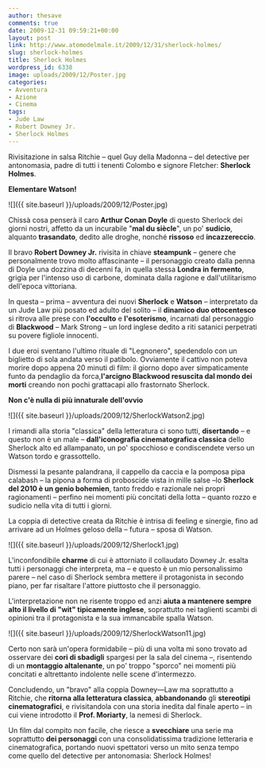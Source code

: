 ```yaml
---
author: thesave
comments: true
date: 2009-12-31 09:59:21+00:00
layout: post
link: http://www.atomodelmale.it/2009/12/31/sherlock-holmes/
slug: sherlock-holmes
title: Sherlock Holmes
wordpress_id: 6338
image: uploads/2009/12/Poster.jpg
categories:
- Avventura
- Azione
- Cinema
tags:
- Jude Law
- Robert Downey Jr.
- Sherlock Holmes
---
```


Rivisitazione in salsa Ritchie – quel Guy della Madonna – del detective per antonomasia, padre di tutti i tenenti Colombo e signore Fletcher: **Sherlock Holmes**.

**Elementare Watson!**

![]({{ site.baseurl }}/uploads/2009/12/Poster.jpg)

Chissà cosa penserà il caro **Arthur Conan Doyle** di questo Sherlock dei giorni nostri, affetto da un incurabile "**mal du siècle**", un po' **sudicio**, alquanto **trasandato**, dedito alle droghe, nonché **rissoso** ed **incazzereccio**.

Il bravo **Robert Downey Jr.** rivisita in chiave **steampunk** – genere che personalmente trovo molto affascinante – il personaggio creato dalla penna di Doyle una dozzina di decenni fa, in quella stessa **Londra in fermento**, grigia per l'intenso uso di carbone, dominata dalla ragione e dall'utilitarismo dell'epoca vittoriana.

In questa – prima – avventura dei nuovi **Sherlock** e **Watson** – interpretato da un Jude Law più posato ed adulto del solito – il **dinamico duo ottocentesco** si ritrova alle prese con **l'occulto** e **l'esoterismo**, incarnati dal personaggio di **Blackwood** – Mark Strong – un lord inglese dedito a riti satanici perpetrati su povere figliole innocenti.

I due eroi sventano l'ultimo rituale di "Legnonero", spedendolo con un biglietto di sola andata verso il patibolo. Ovviamente il cattivo non poteva morire dopo appena 20 minuti di film: il giorno dopo aver simpaticamente funto da pendaglio da forca,**l'arcigno Blackwood resuscita dal mondo dei morti** creando non pochi grattacapi allo frastornato Sherlock.

**Non c'è nulla di più innaturale dell'ovvio**

![]({{ site.baseurl }}/uploads/2009/12/SherlockWatson2.jpg)

I rimandi alla storia "classica" della letteratura ci sono tutti, **disertando** – e questo non è un male – **dall'iconografia cinematografica  classica** dello Sherlock alto ed allampanato, un po' spocchioso e condiscendete verso un Watson tordo e grassottello.

Dismessi la pesante palandrana, il cappello da caccia e la pomposa pipa calabash – la pipona a forma di proboscide vista in mille salse –lo **Sherlock del 2010 è un genio bohemien**, tanto freddo e razionale nei propri ragionamenti – perfino nei momenti più concitati della lotta – quanto rozzo e sudicio nella vita di tutti i giorni.

La coppia di detective creata da Ritchie è intrisa di feeling e sinergie, fino ad arrivare ad un Holmes geloso della – futura – sposa di Watson.

![]({{ site.baseurl }}/uploads/2009/12/Sherlock1.jpg)

L'inconfondibile **charme** di cui è attorniato il collaudato Downey Jr. esalta tutti i personaggi che interpreta, ma – e questo è un mio personalissimo parere – nel caso di Sherlock sembra mettere il protagonista in secondo piano, per far risaltare l'attore piuttosto che il personaggio.

L'interpretazione non ne risente troppo ed anzi **aiuta a mantenere sempre alto il livello di "wit" tipicamente inglese**, soprattutto nei taglienti scambi di opinioni tra il protagonista e la sua immancabile spalla Watson.

![]({{ site.baseurl }}/uploads/2009/12/SherlockWatson11.jpg)

Certo non sarà un'opera formidabile – più di una volta mi sono trovato ad osservare dei **cori di sbadigli** spargesi per la sala del cinema –, risentendo di un **montaggio altalenante**, un po' troppo "sporco" nei momenti più concitati e altrettanto indolente nelle scene d'intermezzo.

Concludendo, un "bravo" alla coppia Downey—Law ma soprattutto a Ritchie, che **ritorna alla letteratura classica**, **abbandonando** gli **stereotipi cinematografici**, e rivisitandola con una storia inedita dal finale aperto – in cui viene introdotto il **Prof. Moriarty**, la nemesi di Sherlock.

Un film dal compito non facile, che riesce a **svecchiare** una serie ma soprattutto **dei personaggi** con una consolidatissima tradizione letteraria e cinematografica, portando nuovi spettatori verso un mito senza tempo come quello del detective per antonomasia: Sherlock Holmes!
